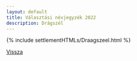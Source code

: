 ```yaml
---
layout: default
title: Választási névjegyzék 2022
description: Drágszél
---
```


{% include settlementHTMLs/Draagszeel.html %}

[Vissza](../)